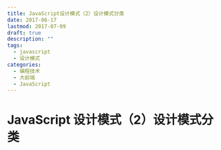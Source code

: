 ```yaml
---
title: JavaScript设计模式（2）设计模式分类
date: 2017-06-17
lastmod: 2017-07-09
draft: true
description: ""
tags:
  - javascript
  - 设计模式
categories:
  - 编程技术
  - 大前端
  - JavaScript
---
```


# JavaScript 设计模式（2）设计模式分类
